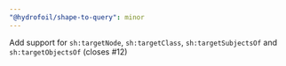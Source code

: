 ```yaml
---
"@hydrofoil/shape-to-query": minor
---
```


Add support for `sh:targetNode`, `sh:targetClass`, `sh:targetSubjectsOf` and `sh:targetObjectsOf` (closes #12)
